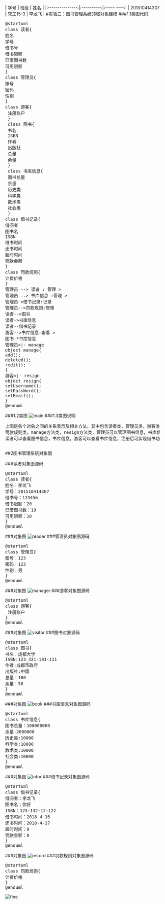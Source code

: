 |        学号      |     班级    |    姓名    |
|:---------------:|:----------:|:-----  ----:|
|   201510414307   |    软工15-3 |    李龙飞  | 
#实验三：图书管理系统领域对象建模
###1.1类图代码
<pre>
@startuml
class 读者{
姓名
学号
借书号
借书限额
已借图书数
可用限额
}
class 管理员{
账号
密码
性别
}
class 游客{
 注册账户
 }
 class 图书{
 书名
 ISBN
 作者
 出版社
 总量
 余量
 }
 class 书库信息{
 图书总量
 余量
 历史类
 科学类
 数术类
 社会类
 }
class 借书记录{
借阅者
图书名
ISBN
借书时间
还书时间
超时时间
罚款金额
}
class 罚款规则{
计费价格
}
管理员 --> 读者 : 管理 >
管理员 ..> 书库信息 :管理 >
管理员->借书记录:记录
管理员-->罚款规则:管理
读者-->图书
读者->书库信息
读者--借书记录
游客-->书库信息:查看 >
图书-*书库信息
管理员<|- manage
object manage{
add();
deleted();
redit();
}
游客<|- resign
object resign{
setUsername();
setPassWord();
setEmail();
}
@enduml
</pre>
###1.2类图
![main](main.png)
###1.3类图说明
<pre>
上图是各个对象之间的关系表示及相关方法，其中包含读者类，管理员类，游客类，图书类，书库信息类，借书记录类
罚款规则类，manage方法类，resign方法类，管理员可以管理图书信息，书库信息，罚款规则，可以查看和保存借书记录，
读者可以查看图书信息，书库信息，游客可以查看书库信息，注册后可实现借书功能。
</pre>
<pre>
</pre>

##2图书管理系统对象图

###读者对象图源码
<pre>
@startuml
class 读者{
姓名：李龙飞
学号：201510414307
借书号：123456
借书限额：20
已借图书数：10
可用限额：10
}
@enduml
</pre>
###对象图
![reader](reader.png)
###管理员对象图源码
<pre>
@startuml
class 管理员{
账号：123
密码：123
性别：男
}
@enduml
</pre>
###对象图
![manager](manager.png)
###游客对象图源码
<pre>
@startuml
class 游客{
 注册账户
}
@enduml
</pre>
###对象图
![visitor](visitor.png)
###图书对象源码
<pre>
@startuml
class 图书{
书名：成都大学
ISBN:123_321-181-111
作者:成都市政府
出版社:中国
总量：100
余量：50
}
@enduml
</pre>
###对象图
![book](book.png)
###书库信息对象图源码
<pre>
@startuml
class 书库信息{
图书总量：100000000
余量:2000000
历史类:10000
科学类:10000
数术类:10000
社会类:10000
}
@enduml
</pre>
###对象图
![infor](infor.png)
###借书记录对象图源码
<pre>
@startuml
class 借书记录{
借阅者：李龙飞
图书名：你好
ISBN：123-132-12-122
借书时间：2018-4-16
还书时间：2018-4-17
超时时间：0
罚款金额：0
}
@enduml
</pre>
###对象图
![record](record.png)
###罚款规则对象图源码
<pre>
@startuml
class 罚款规则{
计费价格
}
@enduml
</pre>
![fine](fine.png)
